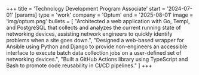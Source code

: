 +++
title = 'Technology Development Program Associate'
start = '2024-07-01'
[params]
    type = 'work'
    company = 'Optum'
    end = '2025-08-01'
    image = 'img/optum.png'
    bullets = [
        "Architected a web application with Go, Templ, and PostgreSQL that collects and analyzes the current running state of networking devices, assisting network engineers to quickly identify problems when a site goes down.",
        "Designed a web-based wrapper for Ansible using Python and Django to provide non-engineers an accessible interface to execute batch data collection jobs on a user-defined set of networking devices.",
        "Built a GitHub Actions library using TypeScript and Bash to promote code reusability in CI/CD pipelines."
    ]
+++
